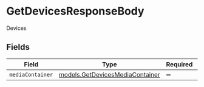 # GetDevicesResponseBody

Devices


## Fields

| Field                                                                    | Type                                                                     | Required                                                                 | Description                                                              |
| ------------------------------------------------------------------------ | ------------------------------------------------------------------------ | ------------------------------------------------------------------------ | ------------------------------------------------------------------------ |
| `mediaContainer`                                                         | [models.GetDevicesMediaContainer](../models/getdevicesmediacontainer.md) | :heavy_minus_sign:                                                       | N/A                                                                      |